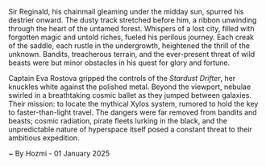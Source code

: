 
Sir Reginald, his chainmail gleaming under the midday sun, spurred his destrier onward.  The dusty track stretched before him, a ribbon unwinding through the heart of the untamed forest. Whispers of a lost city, filled with forgotten magic and untold riches, fueled his perilous journey.  Each creak of the saddle, each rustle in the undergrowth, heightened the thrill of the unknown. Bandits, treacherous terrain, and the ever-present threat of wild beasts were but minor obstacles in his quest for glory and fortune.

Captain Eva Rostova gripped the controls of the *Stardust Drifter*, her knuckles white against the polished metal.  Beyond the viewport, nebulae swirled in a breathtaking cosmic ballet as they jumped between galaxies.  Their mission: to locate the mythical Xylos system, rumored to hold the key to faster-than-light travel.  The dangers were far removed from bandits and beasts; cosmic radiation, pirate fleets lurking in the black, and the unpredictable nature of hyperspace itself posed a constant threat to their ambitious expedition.

~ By Hozmi - 01 January 2025
